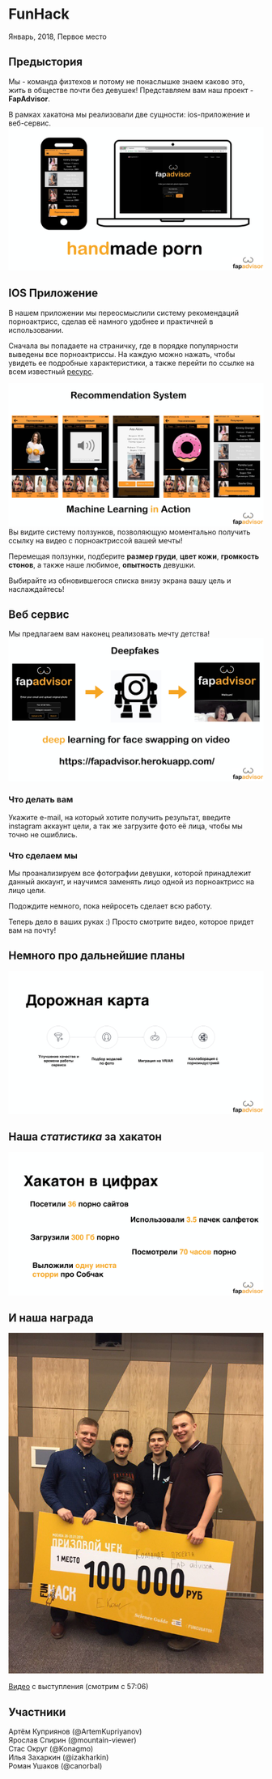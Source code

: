 # FunHack
Январь, 2018, Первое место
## Предыстория
Мы - команда физтехов и потому не понаслышке знаем каково это, жить в обществе почти без девушек!
Представляем вам наш проект - **FapAdvisor**.

В рамках хакатона мы реализовали две сущности: ios-приложение и веб-сервис.
![](pictures/FapAdvisor_02.jpg)

## IOS Приложение
В нашем приложении мы переосмыслили систему рекомендаций порноактрисс, сделав её намного удобнее и практичней в использовании.

Сначала вы попадаете на страничку, где в порядке популярности выведены все порноактриссы.
На каждую можно нажать, чтобы увидеть ее подробные характеристики, а также перейти по ссылке на всем известный [ресурс](https://pornhub.com).

![](pictures/FapAdvisor_03.jpg)
Вы видите систему ползунков, позволяющую моментально получить ссылку на видео с порноактриссой вашей мечты!

Перемещая ползунки, подберите **размер груди**, **цвет кожи**, **громкость стонов**, а также наше любимое, **опытность** девушки.

Выбирайте из обновившегося списка внизу экрана вашу цель и наслаждайтесь! 

## Веб сервис
Мы предлагаем вам наконец реализовать мечту детства!
![](pictures/FapAdvisor_05.jpg)
### Что делать вам
Укажите e-mail, на который хотите получить результат, введите instagram аккаунт цели,
а так же загрузите фото её лица, чтобы мы точно не ошиблись. 
### Что сделаем мы
Мы проанализируем все фотографии девушки, которой принадлежит данный аккаунт, и научимся заменять лицо одной из порноактрисс
на лицо цели.

Подождите немного, пока нейросеть сделает всю работу.

Теперь дело в ваших руках :) Просто смотрите видео, которое придет вам на почту!

## Немного про дальнейшие планы
![](pictures/FapAdvisor_07.jpg)

## Наша *статистика* за хакатон
![](pictures/FapAdvisor_08.jpg)

## И наша награда
![](pictures/FapAdvisor_09.jpg)

[Видео](https://vk.com/away.php?to=https%3A%2F%2Fwww.facebook.com%2FSci.Guide%2Fvideos%2F789450127923308%2F&post=207407465_111&cc_key=) с выступления (смотрим с 57:06)

## Участники

Артём Куприянов (@ArtemKupriyanov)  
Ярослав Спирин (@mountain-viewer)  
Стас Округ (@Konagmo)  
Илья Захаркин (@izakharkin)  
Роман Ушаков (@canorbal)


